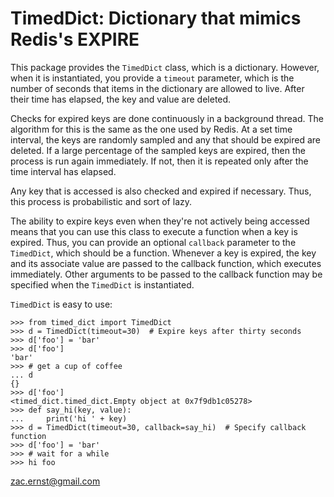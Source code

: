 # TimedDict: Dictionary that mimics Redis's EXPIRE

This package provides the `TimedDict` class, which is a dictionary.
However, when it is instantiated, you provide a `timeout` parameter, which
is the number of seconds that items in the dictionary are allowed
to live. After their time has elapsed, the key and value are deleted.

Checks for expired keys are done continuously in a background thread.
The algorithm for this is the same as the one used by Redis. At a set
time interval, the keys are randomly sampled and any that should be
expired are deleted. If a large percentage of the sampled keys are
expired, then the process is run again immediately. If not, then it
is repeated only after the time interval has elapsed.

Any key that is accessed is also checked and expired if necessary. Thus,
this process is probabilistic and sort of lazy.

The ability to expire keys even when they're not actively being
accessed means that you can use this class to execute a function
when a key is expired. Thus, you can provide an optional `callback`
parameter to the `TimedDict`, which should be a function. Whenever
a key is expired, the key and its associate value are passed to the
callback function, which executes immediately. Other arguments to be
passed to the callback function may be specified when the `TimedDict`
is instantiated.

`TimedDict` is easy to use:

```
>>> from timed_dict import TimedDict                                    
>>> d = TimedDict(timeout=30)  # Expire keys after thirty seconds
>>> d['foo'] = 'bar'
>>> d['foo']
'bar'
>>> # get a cup of coffee
... d
{}
>>> d['foo']
<timed_dict.timed_dict.Empty object at 0x7f9db1c05278>
>>> def say_hi(key, value):
...     print('hi ' + key)
>>> d = TimedDict(timeout=30, callback=say_hi)  # Specify callback function
>>> d['foo'] = 'bar'
>>> # wait for a while
>>> hi foo
```

zac.ernst@gmail.com

